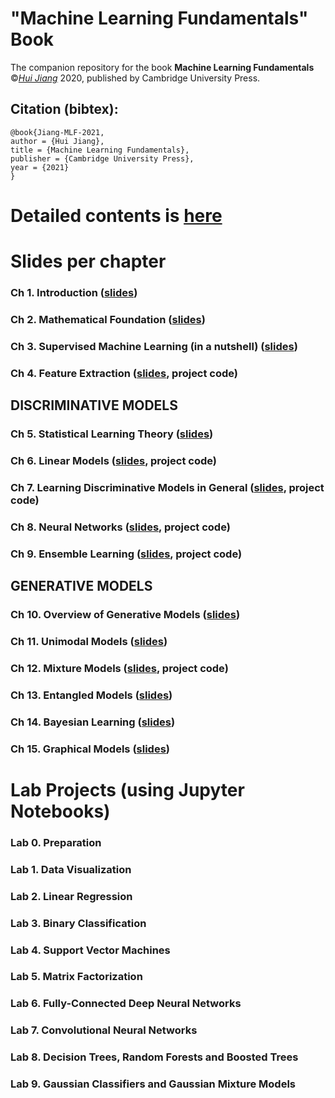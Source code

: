 # "Machine Learning Fundamentals" Book
The companion repository for the book **Machine Learning Fundamentals** ©[*Hui Jiang*](https://wiki.eecs.yorku.ca/user/hj/) 2020, published by Cambridge University Press.

## Citation (bibtex):
```
@book{Jiang-MLF-2021, 
author = {Hui Jiang},
title = {Machine Learning Fundamentals}, 
publisher = {Cambridge University Press},
year = {2021} 
}
```


# Detailed  contents is [here](materials/DetailedContents.pdf)

# Slides per chapter

### Ch 1. Introduction    ([slides](materials/slides/ch1_Introduction.pdf))
### Ch 2. Mathematical Foundation  ([slides](materials/slides/ch2_Mathematical_Foundation.pdf))
### Ch 3. Supervised Machine Learning (in a nutshell) ([slides](materials/slides/ch3_Supervised_Machine_Learning.pdf))
### Ch 4.  Feature Extraction ([slides](materials/slides/ch4_Feature_Extraction.pdf), project code)

## DISCRIMINATIVE MODELS

### Ch 5. Statistical Learning Theory ([slides](materials/slides/ch5_Statistical_Learning_Theory.pdf))
### Ch 6. Linear Models ([slides](materials/slides/ch6_Linear_Models.pdf), project code)
### Ch 7. Learning Discriminative Models in General ([slides](materials/slides/ch7_Learning_Discriminative_Models.pdf), project code)
### Ch 8. Neural Networks ([slides](materials/slides/ch8_Neural_Networks.pdf), project code)
### Ch 9. Ensemble Learning ([slides](materials/slides/ch9_Ensemble_Learning.pdf), project code)

## GENERATIVE MODELS

### Ch 10. Overview of Generative Models ([slides](materials/slides/ch10_Overview_Generative_Models.pdf))
### Ch 11. Unimodal Models ([slides](materials/slides/ch11_Unimodal_Models.pdf))
### Ch 12. Mixture Models ([slides](materials/slides/ch12_Mixture_Models.pdf), project code)
### Ch 13. Entangled Models ([slides](materials/slides/ch13_Entangled_Models.pdf))
### Ch 14. Bayesian Learning ([slides](materials/slides/ch14_Bayesian_Learning.pdf))
### Ch 15. Graphical Models ([slides](materials/slides/ch15_Graphical_Models.pdf))

# Lab Projects (using Jupyter Notebooks)

### Lab 0. Preparation 
### Lab 1. Data Visualization
### Lab 2. Linear Regression
### Lab 3. Binary Classification
### Lab 4. Support Vector Machines
### Lab 5. Matrix Factorization
### Lab 6. Fully-Connected Deep Neural Networks
### Lab 7. Convolutional Neural Networks
### Lab 8. Decision Trees, Random Forests and Boosted Trees
### Lab 9. Gaussian Classifiers and Gaussian Mixture Models
